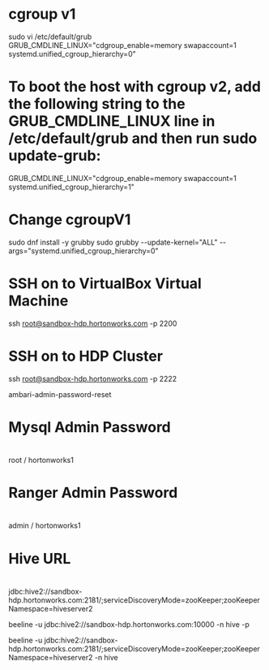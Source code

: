 # cgroup v1
sudo vi /etc/default/grub
GRUB_CMDLINE_LINUX="cdgroup_enable=memory swapaccount=1 systemd.unified_cgroup_hierarchy=0"

#
# To boot the host with cgroup v2, add the following string to the GRUB_CMDLINE_LINUX line in /etc/default/grub and then run sudo update-grub:
GRUB_CMDLINE_LINUX="cdgroup_enable=memory swapaccount=1 systemd.unified_cgroup_hierarchy=1"

# Change cgroupV1
sudo dnf install -y grubby
sudo grubby --update-kernel="ALL" --args="systemd.unified_cgroup_hierarchy=0"


# SSH on to VirtualBox Virtual Machine
ssh root@sandbox-hdp.hortonworks.com -p 2200

# SSH on to HDP Cluster
ssh root@sandbox-hdp.hortonworks.com -p 2222

ambari-admin-password-reset

#
# Mysql Admin Password
#
root / hortonworks1

#
# Ranger Admin Password
#
admin / hortonworks1


#
# Hive URL
#

jdbc:hive2://sandbox-hdp.hortonworks.com:2181/;serviceDiscoveryMode=zooKeeper;zooKeeperNamespace=hiveserver2

beeline -u jdbc:hive2://sandbox-hdp.hortonworks.com:10000 -n hive -p


beeline -u jdbc:hive2://sandbox-hdp.hortonworks.com:2181/;serviceDiscoveryMode=zooKeeper;zooKeeperNamespace=hiveserver2 -n hive

